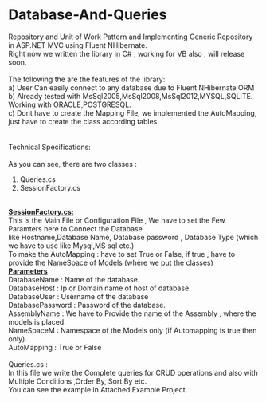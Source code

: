 # Database-And-Queries

 Repository and Unit of Work Pattern and Implementing Generic Repository in ASP.NET MVC using Fluent NHibernate.<br>
 Right now we written the library in C# , working for VB also , will release soon.<br>
 <br>
 The following the are the features of the library:<br>
 a) User Can easily connect to any database due to Fluent NHibernate ORM<br>
 b) Already tested with MsSql2005,MsSql2008,MsSql2012,MYSQL,SQLITE. Working with ORACLE,POSTGRESQL.<br>
 c) Dont have to create the Mapping File, we implemented the AutoMapping, just have to create the class according tables.<br>
<br>
<br>
Technical Specifications:<br>
<br>
As you can see, there are two classes : <br>
1) Queries.cs <br>
2) SessionFactory.cs <br>
<br>
 <b><u>SessionFactory.cs: </u></b><br>
            This is the Main File or Configuration File , We have to set the Few Paramters here to Connect the Database <br>
            like Hostname,Database Name, Database password , Database Type (which we have to use like Mysql,MS sql etc.)<br>
            To make the AutoMapping : have to set True or False, if true , have to provide the NameSpace of Models (where we put the classes)<br>
            <b><u>Parameters</u></b><br>
            DatabaseName  : Name of the database.<br>
            DatabaseHost  : Ip or Domain name of host of database.<br>
            DatabaseUser  : Username of the database <br>
            DatabasePassword : Password of the database.<br>
            AssemblyName : We have to Provide the name of the Assembly , where the models is placed.<br>
            NameSpaceM : Namespace of the Models only (if Automapping is true then only).<br>
            AutoMapping : True or False<br>
<br>
Queries.cs :<br>
            In this file we write the Complete queries for CRUD operations and also with Multiple Conditions ,Order By, Sort By etc.<br>
            You can see the example in Attached Example Project.<br>
            
            

                                        

